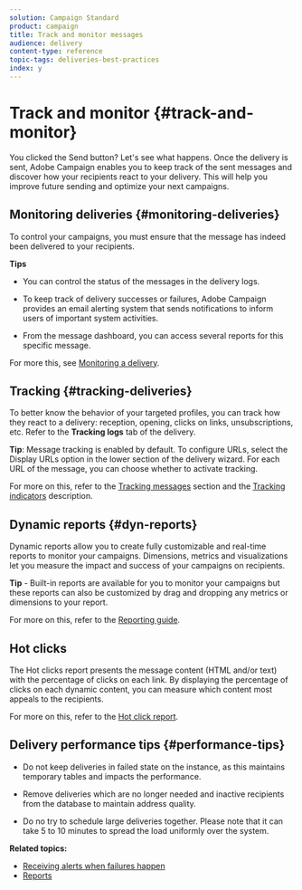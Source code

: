 ```yaml
---
solution: Campaign Standard
product: campaign
title: Track and monitor messages
audience: delivery
content-type: reference
topic-tags: deliveries-best-practices
index: y
---
```


# Track and monitor {#track-and-monitor}

You clicked the Send button? Let's see what happens. Once the delivery is sent, Adobe Campaign enables you to keep track of the sent messages and discover how your recipients react to your delivery. This will help you improve future sending and optimize your next campaigns.

## Monitoring deliveries {#monitoring-deliveries}

To control your campaigns, you must ensure that the message has indeed been delivered to your recipients.

**Tips**

* You can control the status of the messages in the delivery logs.

* To keep track of delivery successes or failures, Adobe Campaign provides an email alerting system that sends notifications to inform users of important system activities.

* From the message dashboard, you can access several reports for this specific message.

For more this, see [Monitoring a delivery](../../sending/using/monitoring-a-delivery.md).

## Tracking {#tracking-deliveries}

To better know the behavior of your targeted profiles, you can track how they react to a delivery: reception, opening, clicks on links, unsubscriptions, etc. Refer to the **Tracking logs** tab of the delivery.

**Tip**: Message tracking is enabled by default. To configure URLs, select the Display URLs option in the lower section of the delivery wizard. For each URL of the message, you can choose whether to activate tracking.

For more on this, refer to the [Tracking messages](../../sending/using/tracking-messages.md) section and the [Tracking indicators](../../reporting/using/tracking-indicators.md) description. 

## Dynamic reports {#dyn-reports}

Dynamic reports allow you to create fully customizable and real-time reports to monitor your campaigns. Dimensions, metrics and visualizations let you measure the impact and success of your campaigns on recipients.

**Tip** - Built-in reports are available for you to monitor your campaigns but these reports can also be customized by drag and dropping any metrics or dimensions to your report.

For more on this, refer to the [Reporting guide](../../reporting/using/about-dynamic-reports.md).

## Hot clicks

The Hot clicks report presents the message content (HTML and/or text) with the percentage of clicks on each link. By displaying the percentage of clicks on each dynamic content, you can measure which content most appeals to the recipients.

For more on this, refer to the [Hot click report](../../reporting/using/hot-clicks.md).

## Delivery performance tips {#performance-tips}

* Do not keep deliveries in failed state on the instance, as this maintains temporary tables and impacts the performance.

* Remove deliveries which are no longer needed and inactive recipients from the database to maintain address quality.

* Do no try to schedule large deliveries together. Please note that it can take 5 to 10 minutes to spread the load uniformly over the system.

**Related topics:**

* [Receiving alerts when failures happen](../../sending/using/receiving-alerts-when-failures-happen.md)
* [Reports](../../reporting/using/about-dynamic-reports.md)
